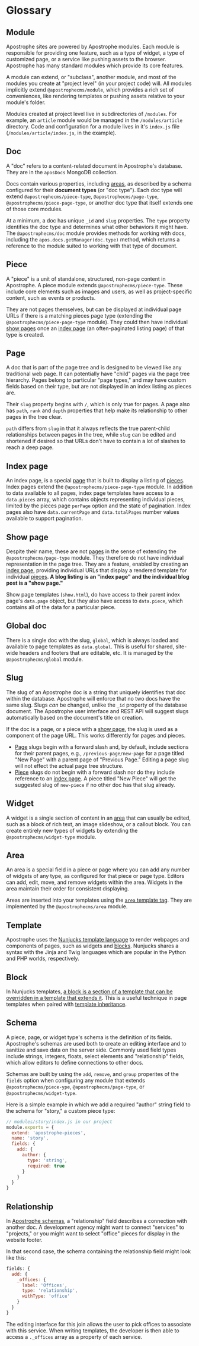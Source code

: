 # Glossary

## Module

Apostrophe sites are powered by Apostrophe modules. Each module is responsible for providing one feature, such as a type of widget, a type of customized page, or a service like pushing assets to the browser. Apostrophe has many standard modules which provide its core features.

A module can extend, or "subclass", another module, and most of the modules you create at "project level" (in your project code) will. All modules implicitly extend `@apostrophecms/module`, which provides a rich set of conveniences, like rendering templates or pushing assets relative to your module's folder.

<!-- TODO: Move this description of module directories to a guide page and link there instead. This goes beyond definition. -->

Modules created at project level live in subdirectories of `/modules`. For example, an `article` module would be managed in the `/modules/article` directory. Code and configuration for a module lives in it's `index.js` file (`/modules/article/index.js`, in the example).

## Doc

A "doc" refers to a content-related document in Apostrophe's database. They are in the `aposDocs` MongoDB collection.

Docs contain various properties, including [areas](#area), as described by a schema configured for their **document types** (or "doc type"). Each doc type will extend `@apostrophecms/piece-type`, `@apostrophecms/page-type`, `@apostrophecms/piece-page-type`, or another doc type that itself extends one of those core modules.

At a minimum, a doc has unique `_id` and `slug` properties. The `type` property identifies the doc type and determines what other behaviors it might have. The `@apostrophecms/doc` module provides methods for working with docs, including the `apos.docs.getManager(doc.type)` method, which returns a reference to the module suited to working with that type of document.

## Piece

A "piece" is a unit of standalone, structured, non-page content in Apostrophe. A piece module extends `@apostrophecms/piece-type`. These include core elements such as images and users, as well as project-specific content, such as events or products.

They are not pages themselves, but can be displayed at individual page URLs if there is a matching pieces page type (extending the `@apostrophecms/piece-page-type` module). They could then have individual [show pages](#show-page) once an [index page](#index-page) (an often-paginated listing page) of that type is created.

## Page

A doc that is part of the page tree and is designed to be viewed like any traditional web page. It can potentially have "child" pages via the page tree hierarchy. Pages belong to particular "page types," and may have custom fields based on their type, but are not displayed in an index listing as pieces are.

Their `slug` property begins with `/`, which is only true for pages. A page also has `path`, `rank` and `depth` properties that help make its relationship to other pages in the tree clear.

`path` differs from `slug` in that it always reflects the true parent-child relationships between pages in the tree, while `slug` can be edited and shortened if desired so that URLs don't have to contain a lot of slashes to reach a deep page.

## Index page

An index page, is a special [page](#page) that is built to display a listing of [pieces](#piece). Index pages extend the `@apostrophecms/piece-page-type` module. In addition to data available to all pages, index page templates have access to a `data.pieces` array, which contains objects representing individual pieces, limited by the pieces page `perPage` option and the state of pagination. Index pages also have `data.currentPage` and `data.totalPages` number values available to support pagination.

## Show page

Despite their name, these are not [pages](#page) in the sense of extending the `@apostrophecms/page-type` module. They therefore do not have individual representation in the page tree. They are a feature, enabled by creating an [index page](#index-page), providing individual URLs that display a rendered template for individual [pieces](#piece). **A blog listing is an "index page" and the individual blog post is a "show page."**

Show page templates (`show.html`), do have access to their parent index page's `data.page` object, but they also have access to `data.piece`, which contains all of the data for a particular piece.
## Global doc

There is a single doc with the slug, `global`, which is always loaded and available to page templates as `data.global`. This is useful for shared, site-wide headers and footers that are editable, etc. It is managed by the `@apostrophecms/global` module.

## Slug

The slug of an Apostrophe doc is a string that uniquely identifies that doc within the database. Apostrophe will enforce that no two docs have the same slug. Slugs _can_ be changed, unlike the `_id` property of the database document. The Apostrophe user interface and REST API will suggest slugs automatically based on the document's title on creation.

If the doc is a page, or a piece with a [show page](#show-page), the slug is used as a component of the page URL. This works differently for pages and pieces.

- [Page](#page) slugs begin with a forward slash and, by default, include sections for their parent pages, e.g., `/previous-page/new-page` for a page titled "New Page" with a parent page of "Previous Page." Editing a page slug will not effect the actual page tree structure.
- [Piece](#piece) slugs do not begin with a forward slash nor do they include reference to an [index page](#index-page). A piece titled "New Piece" will get the suggested slug of `new-piece` if no other doc has that slug already.

## Widget

A widget is a single section of content in an [area](#area) that can usually be edited, such as a block of rich text, an image slideshow, or a callout block. You can create entirely new types of widgets by extending the `@apostrophecms/widget-type` module.

## Area

An area is a special field in a piece or page where you can add any number of widgets of any type, as configured for that piece or page type. Editors can add, edit, move, and remove widgets within the area. Widgets in the area maintain their order for consistent displaying.

Areas are inserted into your templates using the [`area` template tag](/guide/areas-and-widgets.md). They are implemented by the `@apostrophecms/area` module.

## Template

Apostrophe uses the [Nunjucks template language](https://mozilla.github.io/nunjucks/) to render webpages and components of pages, such as widgets and [blocks](#block). Nunjucks shares a syntax with the Jinja and Twig languages which are popular in the Python and PHP worlds, respectively.

## Block

In Nunjucks templates, [a block is a section of a template that can be overridden in a template that extends it](https://mozilla.github.io/nunjucks/templating.html#block). This is a useful technique in page templates when paired with [template inheritance](https://mozilla.github.io/nunjucks/templating.html#template-inheritance).

## Schema

A piece, page, or widget type's schema is the definition of its fields. Apostrophe's schemas are used both to create an editing interface and to sanitize and save data on the server side. Commonly used field types include strings, integers, floats, select elements and "relationship" fields, which allow editors to define connections to other docs.

Schemas are built by using the `add`, `remove`, and `group` properites of the `fields` option when configuring any module that extends `@apostrophecms/piece-ype`, `@apostrophecms/page-type`, or `@apostrophecms/widget-type`.

Here is a simple example in which we add a required "author" string field to the schema for "story," a custom piece type:

```javascript
// modules/story/index.js in our project
module.exports = {
  extend: 'apostrophe-pieces',
  name: 'story',
  fields: {
    add: {
      author: {
        type: 'string',
        required: true
      }
    }
  }
}
```

<!-- TODO: Return when module reference is available. -->
<!-- See the [apostrophe-schemas](/reference/modules/apostrophe-schemas/README.md) module documentation for more information. -->

## Relationship

In [Apostrophe schemas](#schema), a "relationship" field describes a connection with another doc. A development agency might want to connect "services" to "projects," or you might want to select "office" pieces for display in the website footer.

In that second case, the schema containing the relationship field might look like this:

```javascript
fields: {
  add: {
    _offices: {
      label: 'Offices',
      type: 'relationship',
      withType: 'office'
    }
  }
}
```

The editing interface for this join allows the user to pick offices to associate with this service. When writing templates, the developer is then able to access a `._offices` array as a property of each service.

<!-- TODO: Return when module reference is available. -->
<!-- See the [apostrophe-schemas](/reference/modules/apostrophe-schemas/README.md) module documentation for more information about joins. -->

<!-- TODO: Display this when other locale information is added. -->
<!-- ## Document set

The database documents that exist as mode and locale versions of one another. For example, in a project with an English and a French locale, the home page would be managed in the database by six documents: 1) the draft English, 2) published English, 3) previous English, 4) draft French, 5) published French, and 6) previously published French. These six database documents make up the document set. -->